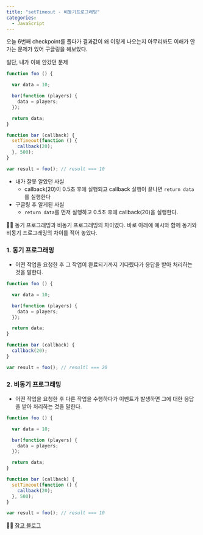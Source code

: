 ```yaml
---
title: "setTimeout - 비동기프로그래밍"
categories:
  - JavaScript
---
```

오늘 6번째 checkpoint를 풀다가 결과값이 왜 이렇게 나오는지 아무리봐도 이해가 안가는 문제가 있어 구글링을 해보았다.

일단, 내가 이해 안갔던 문제
```js
function foo () {

  var data = 10;

  bar(function (players) {
    data = players;
  });

  return data;
}

function bar (callback) {
  setTimeout(function () {
    callback(20);
  }, 500);
}

var result = foo(); // result === 10
```
- 내가 잘못 알았던 사실
	- callback(20)이 0.5초 후에 실행되고 callback 실행이 끝나면 `return data`를 실행한다
- 구글링 후 알게된 사실
	- `return data`를 먼저 실행하고 0.5초 후에 callback(20)을 실행한다.
    
💁‍♀️ 동기 프로그래밍과 비동기 프로그래밍의 차이였다. 바로 아래에 예시와 함께 동기와 비동기 프로그래밍의 차이를 적어  놓았다.

### 1. 동기 프로그래밍
- 어떤 작업을 요청한 후 그 작업이 완료되기까지 기다렸다가 응답을 받아 처리하는 것을 말한다.

```js
function foo () {

  var data = 10;

  bar(function (players) {
    data = players;
  });

  return data;
}

function bar (callback) {
  callback(20);
}

var result = foo(); // resultl === 20
```

### 2. 비동기 프로그래밍
- 어떤 작업을 요청한 후 다른 작업을 수행하다가 이벤트가 발생하면 그에 대한 응답을 받아 처리하는 것을 말한다.

```js
function foo () {

  var data = 10;

  bar(function (players) {
    data = players;
  });

  return data;
}

function bar (callback) {
  setTimeout(function () {
    callback(20);
  }, 500);
}

var result = foo(); // result === 10
```

💁‍♀️ [참고 블로그](https://beomy.tistory.com/10)




